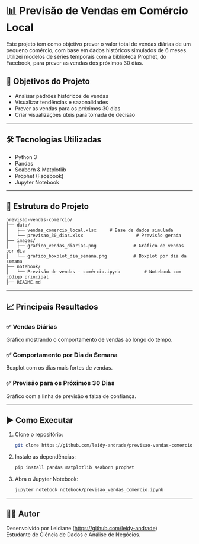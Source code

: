 
# 📊 Previsão de Vendas em Comércio Local

Este projeto tem como objetivo prever o valor total de vendas diárias de um pequeno comércio, com base em dados históricos simulados de 6 meses. Utilizei modelos de séries temporais com a biblioteca Prophet, do Facebook, para prever as vendas dos próximos 30 dias.

## 🧠 Objetivos do Projeto

- Analisar padrões históricos de vendas
- Visualizar tendências e sazonalidades
- Prever as vendas para os próximos 30 dias
- Criar visualizações úteis para tomada de decisão

---

## 🛠️ Tecnologias Utilizadas

- Python 3
- Pandas
- Seaborn & Matplotlib
- Prophet (Facebook)
- Jupyter Notebook

---

## 📁 Estrutura do Projeto

```
previsao-vendas-comercio/
├── data/
│   ├── vendas_comercio_local.xlsx     # Base de dados simulada
│   └── previsao_30_dias.xlsx                    # Previsão gerada
├── images/
│   ├── grafico_vendas_diarias.png              # Gráfico de vendas por dia
│   └── grafico_boxplot_dia_semana.png          # Boxplot por dia da semana
├── notebook/
│   └── Previsão de vendas - comércio.ipynb         # Notebook com código principal
├── README.md
```

---

## 📈 Principais Resultados

### ✅ Vendas Diárias
Gráfico mostrando o comportamento de vendas ao longo do tempo.

### ✅ Comportamento por Dia da Semana
Boxplot com os dias mais fortes de vendas.

### ✅ Previsão para os Próximos 30 Dias
Gráfico com a linha de previsão e faixa de confiança.

---

## ▶️ Como Executar

1. Clone o repositório:
   ```bash
   git clone https://github.com/leidy-andrade/previsao-vendas-comercio.git
   ```

2. Instale as dependências:
   ```bash
   pip install pandas matplotlib seaborn prophet
   ```

3. Abra o Jupyter Notebook:
   ```bash
   jupyter notebook notebook/previsao_vendas_comercio.ipynb
   ```

---

## 👩‍💻 Autor

Desenvolvido por Leidiane (https://github.com/leidy-andrade)  
Estudante de Ciência de Dados e Análise de Negócios.
